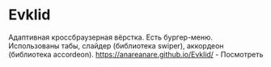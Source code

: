# Evklid
Адаптивная кроссбраузерная вёрстка.
Есть бургер-меню.
Использованы табы, слайдер (библиотека swiper), аккордеон (библиотека accordeon).
https://anareanare.github.io/Evklid/ - Посмотреть
